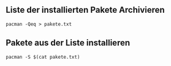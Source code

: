 ## Liste der installierten Pakete Archivieren

```
pacman -Qeq > pakete.txt
```
  
## Pakete aus der Liste installieren

```
pacman -S $(cat pakete.txt)
```

